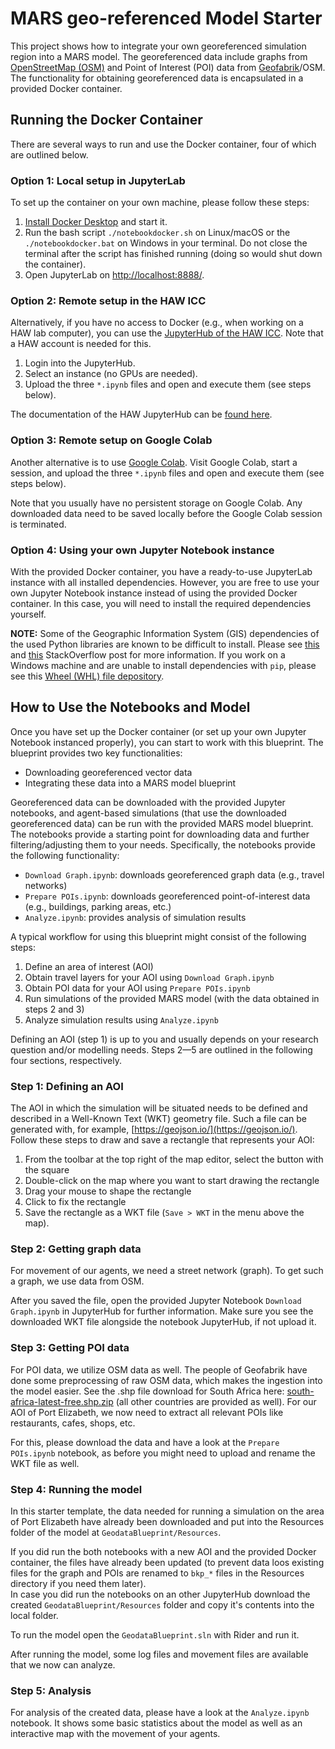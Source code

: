 # MARS geo-referenced Model Starter

This project shows how to integrate your own georeferenced simulation region into a MARS model. The georeferenced data include graphs from [OpenStreetMap (OSM)](https://www.openstreetmap.org/) and Point of Interest (POI) data from [Geofabrik](https://www.geofabrik.de/de/index.html)/OSM. The functionality for obtaining georeferenced data is encapsulated in a provided Docker container.

## Running the Docker Container

There are several ways to run and use the Docker container, four of which are outlined below.

### Option 1: Local setup in JupyterLab

To set up the container on your own machine, please follow these steps:

1. [Install Docker Desktop](https://www.docker.com/get-started/) and start it.
2. Run the bash script `./notebookdocker.sh` on Linux/macOS or the `./notebookdocker.bat` on Windows in your terminal. Do not close the terminal after the script has finished running (doing so would shut down the container).
3. Open JupyterLab on [http://localhost:8888/](http://localhost:8888/).

### Option 2: Remote setup in the HAW ICC

Alternatively, if you have no access to Docker (e.g., when working on a HAW lab computer), you can use the [JupyterHub of the HAW ICC](https://jupyterhub.informatik.haw-hamburg.de/hub/login). Note that a HAW account is needed for this.

1. Login into the JupyterHub.
2. Select an instance (no GPUs are needed).
3. Upload the three `*.ipynb` files and open and execute them (see steps below).

The documentation of the HAW JupyterHub can be [found here](https://icc.informatik.haw-hamburg.de/docs/services/jupyterhub/).

### Option 3: Remote setup on Google Colab

Another alternative is to use [Google Colab](https://colab.research.google.com/). Visit Google Colab, start a session, and upload the three `*.ipynb` files and open and execute them (see steps below).

Note that you usually have no persistent storage on Google Colab. Any downloaded data need to be saved locally before the Google Colab session is terminated.

### Option 4: Using your own Jupyter Notebook instance

With the provided Docker container, you have a ready-to-use JupyterLab instance with all installed dependencies. However, you are free to use your own Jupyter Notebook instance instead of using the provided Docker container. In this case, you will need to install the required dependencies yourself.

**NOTE:** Some of the Geographic Information System (GIS) dependencies of the used Python libraries are known to be difficult to install. Please see [this](https://stackoverflow.com/questions/54734667/error-installing-geopandas-a-gdal-api-version-must-be-specified-in-anaconda) and [this](https://stackoverflow.com/questions/62299567/error-installing-geopandas-a-gdal-api-version-must-be-specified-in-visual-st) StackOverflow post for more information. If you work on a Windows machine and are unable to install dependencies with `pip`, please see this [Wheel (WHL) file depository](https://www.lfd.uci.edu/~gohlke/pythonlibs/).

## How to Use the Notebooks and Model

Once you have set up the Docker container (or set up your own Jupyter Notebook instanced properly), you can start to work with this blueprint. The blueprint provides two key functionalities:

- Downloading georeferenced vector data
- Integrating these data into a MARS model blueprint

Georeferenced data can be downloaded with the provided Jupyter notebooks, and agent-based simulations (that use the downloaded georeferenced data) can be run with the provided MARS model blueprint. The notebooks provide a starting point for downloading data and further filtering/adjusting them to your needs. Specifically, the notebooks provide the following functionality:

- `Download Graph.ipynb`: downloads georeferenced graph data (e.g., travel networks)
- `Prepare POIs.ipynb`: downloads georeferenced point-of-interest data (e.g., buildings, parking areas, etc.)
- `Analyze.ipynb`: provides analysis of simulation results

A typical workflow for using this blueprint might consist of the following steps:

1. Define an area of interest (AOI)
2. Obtain travel layers for your AOI using `Download Graph.ipynb`
3. Obtain POI data for your AOI using `Prepare POIs.ipynb`
4. Run simulations of the provided MARS model (with the data obtained in steps 2 and 3)
5. Analyze simulation results using `Analyze.ipynb`

Defining an AOI (step 1) is up to you and usually depends on your research question and/or modelling needs. Steps 2&mdash;5 are outlined in the following four sections, respectively.

### Step 1: Defining an AOI

The AOI in which the simulation will be situated needs to be defined and described in a Well-Known Text (WKT) geometry file. Such a file can be generated with, for example, [https://geojson.io/](https://geojson.io/). Follow these steps to draw and save a rectangle that represents your AOI:

1. From the toolbar at the top right of the map editor, select the button with the square
2. Double-click on the map where you want to start drawing the rectangle
3. Drag your mouse to shape the rectangle
4. Click to fix the rectangle
5. Save the rectangle as a WKT file (`Save > WKT` in the menu above the map).

### Step 2: Getting graph data

For movement of our agents, we need a street network (graph). To get such a graph, we use data from OSM.

After you saved the file, open the provided Jupyter Notebook `Download Graph.ipynb` in JupyterHub for further information. Make sure you see the downloaded WKT file alongside the notebook JupyterHub, if not upload it.

### Step 3: Getting POI data

For POI data, we utilize OSM data as well. The people of Geofabrik have done some preprocessing of raw OSM data, which makes the ingestion into the model easier. See the .shp file download for South Africa here: [south-africa-latest-free.shp.zip](http://download.geofabrik.de/africa/south-africa.html) (all other countries are provided as well). For our AOI of Port Elizabeth, we now need to extract all relevant POIs like restaurants, cafes, shops, etc.

For this, please download the data and have a look at the `Prepare POIs.ipynb` notebook, as before you might need to upload and rename the WKT file as well.

### Step 4: Running the model

In this starter template, the data needed for running a simulation on the area of Port Elizabeth have already been downloaded and put into the Resources folder of the model at `GeodataBlueprint/Resources`.

If you did run the both notebooks with a new AOI and the provided Docker container, the files have already been updated (to prevent data loos existing files for the graph and POIs are renamed to `bkp_*` files in the Resources directory if you need them later).  
In case you did run the notebooks on an other JupyterHub download the created `GeodataBlueprint/Resources` folder and copy it's contents into the local folder.

To run the model open the `GeodataBlueprint.sln` with Rider and run it.

After running the model, some log files and movement files are available that we now can analyze.

### Step 5: Analysis

For analysis of the created data, please have a look at the `Analyze.ipynb` notebook. It shows some basic statistics about the model as well as an interactive map with the movement of your agents.
